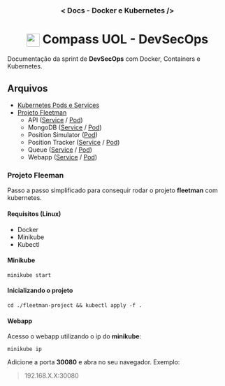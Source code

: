 <h3 align="center">< Docs - Docker e Kubernetes /></h3>

<h1 align="center">
    <img align="center" src="https://logospng.org/download/uol/logo-uol-icon-256.png" width="30" height="30" /> Compass UOL - DevSecOps
</h1>

Documentação da sprint de **DevSecOps** com Docker, Containers e Kubernetes.

## Arquivos

- [Kubernetes Pods e Services](./)
- [Projeto Fleetman](./fleetman-project/)
  - API ([Service](./fleetman-project/api-gateway-service.yaml) / [Pod](./fleetman-project/api-gateway-pod.yaml))
  - MongoDB ([Service](./fleetman-project/mongodb-service.yaml) / [Pod](./fleetman-project/mongodb-pod.yaml))
  - Position Simulator ([Pod](./fleetman-project/position-simulator-pod.yaml))
  - Position Tracker ([Service](./fleetman-project/position-tracker-service.yaml) / [Pod](./fleetman-project/position-tracker-pod.yaml))
  - Queue ([Service](./fleetman-project/queue-service.yaml) / [Pod](./fleetman-project/queue-pod.yaml))
  - Webapp ([Service](./fleetman-project/webapp-service.yaml) / [Pod](./fleetman-project/webapp-pod.yaml))

### Projeto Fleeman

Passo a passo simplificado para consequir rodar o projeto **fleetman** com kubernetes.

#### Requisitos (Linux)

- Docker
- Minikube
- Kubectl

#### Minikube

```
minikube start
```

#### Inicializando o projeto

```
cd ./fleetman-project && kubectl apply -f .
```

#### Webapp

Acesso o webapp utilizando o ip do **minikube**:

```
minikube ip
```

Adicione a porta **30080** e abra no seu navegador. Exemplo:

> 192.168.X.X:30080
